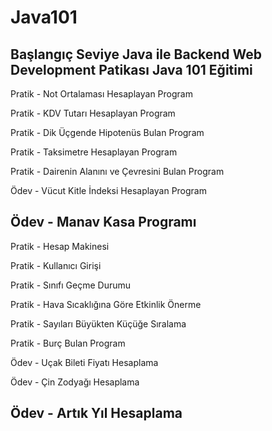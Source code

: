 # Java101
Başlangıç Seviye Java ile Backend Web Development Patikası Java 101 Eğitimi
---------------------------------------------------------------------------

Pratik - Not Ortalaması Hesaplayan Program

Pratik - KDV Tutarı Hesaplayan Program

Pratik - Dik Üçgende Hipotenüs Bulan Program

Pratik - Taksimetre Hesaplayan Program

Pratik - Dairenin Alanını ve Çevresini Bulan Program

Ödev - Vücut Kitle İndeksi Hesaplayan Program

Ödev - Manav Kasa Programı
----------------------------------------------------

Pratik - Hesap Makinesi

Pratik - Kullanıcı Girişi

Pratik - Sınıfı Geçme Durumu

Pratik - Hava Sıcaklığına Göre Etkinlik Önerme

Pratik - Sayıları Büyükten Küçüğe Sıralama

Pratik - Burç Bulan Program

Ödev - Uçak Bileti Fiyatı Hesaplama

Ödev - Çin Zodyağı Hesaplama

Ödev - Artık Yıl Hesaplama
---------------------------------
